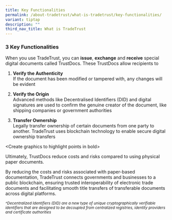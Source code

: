 ```yaml
---
title: Key Functionalities
permalink: /about-tradetrust/what-is-tradetrust/key-functionalities/
variant: tiptap
description: ""
third_nav_title: What is TradeTrust
---
```

<h3><strong>3 Key Functionalities</strong></h3>
<p>When you use TradeTrust, you can <strong>issue</strong>, <strong>exchange</strong> and <strong>receive</strong> special
digital documents called TrustDocs. These TrustDocs allow recipients to
<br>
</p>
<ol data-tight="true" class="tight">
<li>
<p><strong>Verify the Authenticity</strong> 
<br>If the document has been modified or tampered with, any changes will be
evident</p>
<p></p>
</li>
<li>
<p><strong>Verify the Origin</strong> 
<br>Advanced methods like Decentralised Identifiers (DID) and digital signatures
are used to confirm the genuine creator of the document, like shipping
companies or government authorities</p>
<p></p>
</li>
<li>
<p><strong>Transfer Ownership</strong> 
<br>Legally transfer ownership of certain documents from one party to another.
TradeTrust uses blockchain technology to enable secure digital ownership
transfers</p>
</li>
</ol>
<p>&lt;Create graphics to highlight points in bold&gt;</p>
<p></p>
<p>Ultimately, TrustDocs reduce costs and risks compared to using physical
paper documents.</p>
<p>By reducing the costs and risks associated with paper-based documentation,<strong> </strong>TradeTrust
connects governments and businesses to a public blockchain, ensuring trusted
interoperability of electronic trade documents and facilitating smooth
title transfers of transferable documents across digital platforms.</p>
<p></p>
<p><em><sub>^Decentralized Identifiers (DID) are a new type of unique cryptographically verifiable identifiers that are designed to be decoupled from centralized registries, identity providers and certificate authorities</sub></em>
</p>
<p></p>